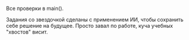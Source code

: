 Все проверки в main().

Задания со звездочкой сделаны с применением ИИ, чтобы сохранить себе решение на будущее.
Просто завал по работе, куча учебных "хвостов" висит.